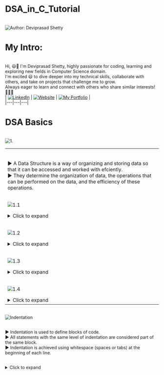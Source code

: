 # DSA_in_C_Tutorial


<br> ![Author: Deviprasad Shetty](https://img.shields.io/badge/Author-Deviprasad%20Shetty-000000?style=for-the-badge&labelColor=white)
<br> 


# My Intro:
<br> Hi, 😃👋 I'm Deviprasad Shetty, highly passionate for coding, learning and exploring new fields in Computer Science domain. 
<br> I'm excited 😃 to dive deeper into my technical skills, collaborate with others, and take on projects that challenge me to grow. 
<br> Always eager to learn and connect with others who share similar interests! 🤗🧑‍💻
<br> 
| [![LinkedIn](https://img.shields.io/badge/LinkedIn-%230077B5?style=for-the-badge&logo=LinkedIn&logoColor=white)](https://linkedin.com/in/deviprasad-shetty-4bba49313) | [![Website](https://img.shields.io/badge/Website-indigo?style=for-the-badge&logo=About.me&logoColor=white)](https://yourwebsite.com/) | [![My Portfolio](https://img.shields.io/badge/My_Portfolio-000?style=for-the-badge&logo=GitHub&logoColor=white)](https://github.com/DeviprasadShetty9833/My_Portfolio)  |                      
|---|---|---|
<br> 


# DSA Basics


<br> ![1.](https://img.shields.io/badge/_1]_-Overview%20of%20Data%20Structure-000080?style=for-the-badge&logo=C&logoColor=white)   

<table>
<tr><td>

<br> ▶️ A Data Structure is a way of organizing and storing data so that it can be accessed and worked with efciently. 
<br> ▶️ They determine the organization of data, the operations that can be performed on the data, and the efficiency of these operations.

<br> ![1.1](https://img.shields.io/badge/_1.1_-Importance%20of%20Data%20Structures-000080?style=for-the-badge&logo=C&logoColor=white)   

<details>
  <summary>Click to expand</summary>

```html
 
1. Efficient Data Handling : Data structures allow for efficient organization and manipulation of data, enabling faster
processing.

2. Optimized Resource Usage : Proper data structures reduce memory and processing requirements.

3. Problem Solving : Many computational problems are best addressed by choosing the appropriate data structure.

4. Real-World Applications :

   •  Databases use trees and hash tables for efcient indexing.

   •  Search engines rely on graphs for ranking and searching.

   •  Compilers use stacks to evaluate expressions and manage function calls.

```

</details> 


<br> ![1.2](https://img.shields.io/badge/_1.2_-Key_Components_of_Data_Structures-000080?style=for-the-badge&logo=C&logoColor=white)   

<details>
  <summary>Click to expand</summary>
  
```html

1. Data Organization: The arrangement of data in memory (e.g., continuous blocks in arrays).

2. Data Manipulation: Operations like insertion, deletion, and updating of data.

3. Access Mechanism: Determines how data can be retrieved and stored efciently.

```

</details> 

<br> ![1.3](https://img.shields.io/badge/_1.3_-Classifcation_of_Data_Structures-000080?style=for-the-badge&logo=C&logoColor=white)   

<details>
  <summary>Click to expand</summary>

<br> Data structures can broadly be classifed into two categories:
  
```html

1. Primitive Data Structures
   • Basic data types that are directly operated upon by machine-level instructions.
   • Examples: Integers, Floats, Characters, Strings, and Boolean.

2. Non-Primitive Data Structures
   • More complex data structures built using primitive data types.
   • Examples:
      - Linear: Array, Linked List, Stack, Queue.
      - Nonlinear: Tree, Graph.

```

</details> 

<br> ![1.4](https://img.shields.io/badge/_1.4_-Types_of_Data_Structures-000080?style=for-the-badge&logo=C&logoColor=white)   

<details>
  <summary>Click to expand</summary>
  
```html

1. Linear Data Structures:
   • Data is arranged sequentially, and each element is connected to its previous and next element.
   • Examples: Arrays, Linked Lists, Stacks, Queues.

2. Nonlinear Data Structures:
   • Data is arranged in a hierarchical manner, with no strict sequence.
   • Examples: Trees, Graphs.

3. Static Data Structures:
   • Fixed size; memory is allocated at Compile-time.
   • Example: Array.

4. Dynamic Data Structures:
   • Flexible size; memory is allocated and deallocated at Runtime.
   • Example: Linked List.

```

</details> 

</td></tr>
</table>







<br> ![Indentation](https://img.shields.io/badge/_2._-Indentation-000080?style=for-the-badge&logo=C&logoColor=white)

<br> ▶️ Indentation is used to define blocks of code.
<br> ▶️ All statements with the same level of indentation are considered part of the same block.
<br> ▶️ Indentation is achieved using whitespace (spaces or tabs) at the beginning of each line.
<br> <br> 

<details>
  <summary>Click to expand</summary>

*Code* : 
```html
if 10 > 5:
    print("I have indentation.")

print("I have no indentation.")
```
> - The 1st print statement is indented by 4 spaces, so they belong to the if block.
> - The 2nd print statement is not indented, so it is outside the if block.

</details> 
